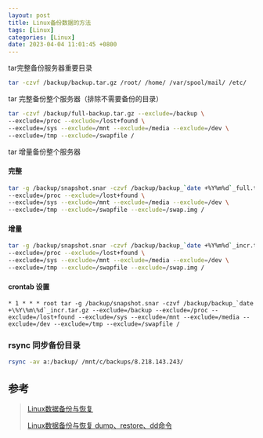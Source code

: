 ```yaml
---
layout: post
title: Linux备份数据的方法
tags: [Linux]
categories: [Linux]
date: 2023-04-04 11:01:45 +0800
---
```


tar完整备份服务器重要目录

```sh
tar -czvf /backup/backup.tar.gz /root/ /home/ /var/spool/mail/ /etc/
```
tar 完整备份整个服务器（排除不需要备份的目录）

```sh
tar -czvf /backup/full-backup.tar.gz --exclude=/backup \
--exclude=/proc --exclude=/lost+found \
--exclude=/sys --exclude=/mnt --exclude=/media --exclude=/dev \
--exclude=/tmp --exclude=/swapfile /
```

tar 增量备份整个服务器

#### 完整

```sh
tar -g /backup/snapshot.snar -czvf /backup/backup_`date +%Y%m%d`_full.tar.gz --exclude=/backup \
--exclude=/proc --exclude=/lost+found \
--exclude=/sys --exclude=/mnt --exclude=/media --exclude=/dev \
--exclude=/tmp --exclude=/swapfile --exclude=/swap.img /
```

#### 增量

```sh
tar -g /backup/snapshot.snar -czvf /backup/backup_`date +%Y%m%d`_incr.tar.gz --exclude=/backup \
--exclude=/proc --exclude=/lost+found \
--exclude=/sys --exclude=/mnt --exclude=/media --exclude=/dev \
--exclude=/tmp --exclude=/swapfile --exclude=/swap.img /
```

#### crontab 设置

```crontab
* 1 * * * root tar -g /backup/snapshot.snar -czvf /backup/backup_`date +\%Y\%m\%d`_incr.tar.gz --exclude=/backup --exclude=/proc --exclude=/lost+found --exclude=/sys --exclude=/mnt --exclude=/media --exclude=/dev --exclude=/tmp --exclude=/swapfile /
```

### rsync 同步备份目录

```sh
rsync -av a:/backup/ /mnt/c/backups/8.218.143.243/
```

## 参考

> [Linux数据备份与恢复](https://www.cnblogs.com/lizhouwei/p/10145783.html)
> 
> [Linux数据备份与恢复 dump、restore、dd命令](https://www.cnblogs.com/lizhouwei/p/10146092.html)

